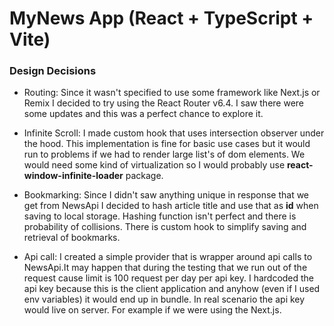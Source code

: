 # MyNews App (React + TypeScript + Vite)

### Design Decisions

- Routing: Since it wasn't specified to use some framework like Next.js or Remix I decided to try using the React Router v6.4. I saw there were some updates and this was a perfect chance to explore it.

- Infinite Scroll: I made custom hook that uses intersection observer under the hood. This implementation is fine for basic use cases but it would run to problems if we had to render large list's of dom elements. We would need some kind of virtualization so I would probably use **react-window-infinite-loader** package.

- Bookmarking: Since I didn't saw anything unique in response that we get from NewsApi I decided to hash article title and use that as **id** when saving to local storage. Hashing function isn't perfect and there is probability of collisions. There is custom hook to simplify saving and retrieval of bookmarks.

- Api call: I created a simple provider that is wrapper around api calls to NewsApi.It may happen that during the testing that we run out of the request cause limit is 100 request per day per api key. I hardcoded the api key because this is the client application and anyhow (even if I used env variables) it would end up in bundle. In real scenario the api key would live on server. For example if we were using the Next.js.
